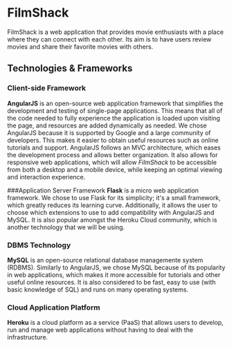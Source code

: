 # FilmShack

FilmShack is a web application that provides movie enthusiasts with a place where they can connect with each other. Its aim is to have users review movies and share their favorite movies with others.

## Technologies & Frameworks

### Client-side Framework
**AngularJS** is an open-source web application framework that simplifies the development and testing of single-page applications. This means that all of the code needed to fully experience the application is loaded upon visiting the page, and resources are added dynamically as needed. We chose AngularJS because it is supported by Google and a large community of developers. This makes it easier to obtain useful resources such as online tutorials and support. AngularJS follows an MVC architecture, which eases the development process and allows better organization. It also allows for responsive web applications, which will allow *FilmShack* to be accessible from both a desktop and a mobile device, while keeping an optimal viewing and interaction experience.

###Application Server Framework
**Flask** is a micro web application framework. We chose to use Flask for its simplicity; it's a small framework, which greatly reduces its learning curve. Additionally, it allows the user to choose which extensions to use to add compatibility with AngularJS and MySQL. It is also popular amongst the Heroku Cloud community, which is another technology that we will be using.

### DBMS Technology
**MySQL** is an open-source relational database managemente system (RDBMS). Similarly to AngularJS, we chose MySQL because of its popularity in web applications, which makes it more accessible for tutorials and other useful online resources. It is also considered to be fast, easy to use (with basic knowledge of SQL) and runs on many operating systems.

### Cloud Application Platform
**Heroku** is a cloud platform as a service (PaaS) that allows users to develop, run and manage web applications without having to deal with the infrastructure. 
